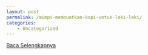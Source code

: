 ```yaml
---
layout: post
permalink: /mimpi-membuatkan-kopi-untuk-laki-laki/
categories:
    - Uncategorized
---
```


[Baca Selengkapnya](/08)